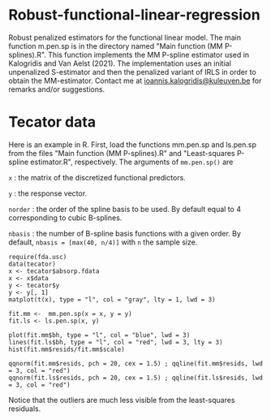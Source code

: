 # Robust-functional-linear-regression
Robust penalized estimators for the functional linear model. 
The main function m.pen.sp is in the directory named "Main function (MM P-splines).R".
This function implements the MM P-spline estimator used in Kalogridis and Van Aelst (2021).
The implementation uses an initial unpenalized S-estimator and then the penalized variant of IRLS in order to obtain the MM-estimator.
Contact me at ioannis.kalogridis@kuleuven.be for remarks and/or suggestions.



# Tecator data

Here is an example in R. First, load the functions mm.pen.sp and ls.pen.sp from the files "Main function (MM P-splines).R" and "Least-squares P-spline estimator.R", respectively. The arguments of ```mm.pen.sp()``` are

``` x ``` : the matrix of the discretized functional predictors.

``` y ``` : the response vector.

``` norder ``` : the order of the spline basis to be used. By default equal to 4 corresponding to cubic B-splines.

``` nbasis ``` : the number of B-spline basis functions with a given order. By default, ```nbasis = [max(40, n/4)]``` with ```n``` the sample size.


```
require(fda.usc)
data(tecator)
x <- tecator$absorp.fdata
x <- x$data
y <- tecator$y
y <- y[, 1]
matplot(t(x), type = "l", col = "gray", lty = 1, lwd = 3)

fit.mm <-  mm.pen.sp(x = x, y = y)
fit.ls <- ls.pen.sp(x, y)

plot(fit.mm$bh, type = "l", col = "blue", lwd = 3)
lines(fit.ls$bh, type = "l", col = "red", lwd = 3, lty = 3)
hist(fit.mm$resids/fit.mm$scale)

qqnorm(fit.mm$resids, pch = 20, cex = 1.5) ; qqline(fit.mm$resids, lwd  = 3, col = "red")
qqnorm(fit.ls$resids, pch = 20, cex = 1.5) ; qqline(fit.ls$resids, lwd  = 3, col = "red")

```

Notice that the outliers are much less visible from the least-squares residuals.
